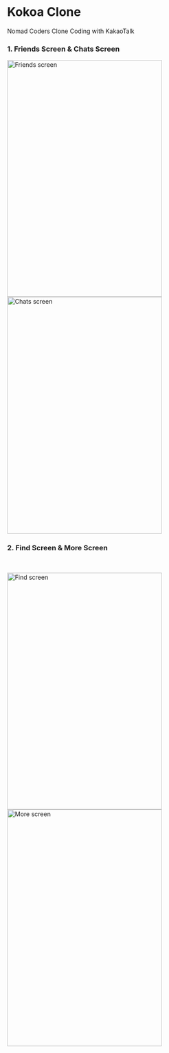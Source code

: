 # Kokoa Clone
Nomad Coders Clone Coding with KakaoTalk
<h3> 1. Friends Screen & Chats Screen </h3>


<img align='left' width="360" height="550" alt="Friends screen" src="https://user-images.githubusercontent.com/87989933/156208424-c8afca38-b9e6-4958-9c1a-7d9e5593cc83.png">
<img width="360" height="550" alt="Chats screen" src="https://user-images.githubusercontent.com/87989933/156208686-2b28ab9d-43ff-4811-af61-2463bae9ae4e.png">

<br>

<h3> 2. Find Screen & More Screen </h3>
<br>

<img align='left' width="360" height="550" alt="Find screen" src="https://user-images.githubusercontent.com/87989933/156209008-818aaa1e-4958-4aff-9f99-d1ad4b7c31ab.png"><img width="360" height="550" alt="More screen" src="https://user-images.githubusercontent.com/87989933/156209126-2a8ae176-f5fa-42a2-b44e-dd3fb4653a80.png">
